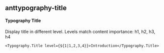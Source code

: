 ## anttypography-title
#### Typography Title
Display title in different level. Levels match content importance: h1, h2, h3, h4
```
<Typography.Title level={${1|1,2,3,4}}>Introduction</Typography.Title>
```